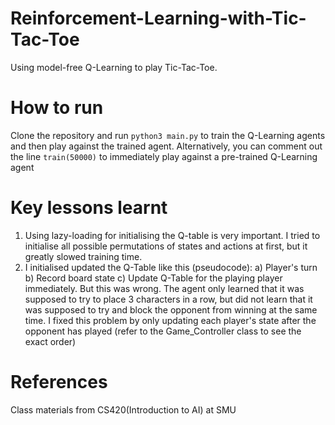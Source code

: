 # Reinforcement-Learning-with-Tic-Tac-Toe
Using model-free Q-Learning to play Tic-Tac-Toe.

# How to run
Clone the repository and run
`python3 main.py`
to train the Q-Learning agents and then play against the trained agent. Alternatively, you can comment out the line
`train(50000)`
to immediately play against a pre-trained Q-Learning agent

# Key lessons learnt
1. Using lazy-loading for initialising the Q-table is very important. I tried to initialise all possible permutations of states and actions at first, but it greatly slowed training time.
2. I initialised updated the Q-Table like this (pseudocode):
  a) Player's turn
  b) Record board state
  c) Update Q-Table for the playing player immediately.
But this was wrong. The agent only learned that it was supposed to try to place 3 characters in a row, but did not learn that it was supposed to try and block the opponent from winning at the same time.
I fixed this problem by only updating each player's state after the opponent has played (refer to the Game_Controller class to see the exact order)

# References
Class materials from CS420(Introduction to AI) at SMU

